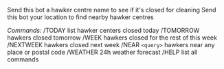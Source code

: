 Send this bot a hawker centre name to see if it's closed for cleaning
Send this bot your location to find nearby hawker centres

*Commands:*
/TODAY list hawker centers closed today
/TOMORROW hawkers closed tomorrow
/WEEK hawkers closed for the rest of this week
/NEXTWEEK hawkers closed next week
/NEAR `<query>` hawkers near any place or postal code
/WEATHER 24h weather forecast
/HELP list all commands
